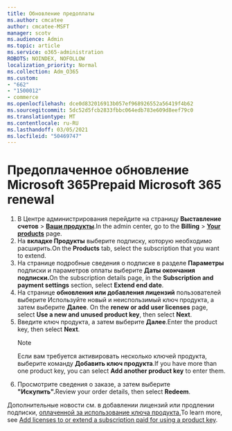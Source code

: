 ```yaml
---
title: Обновление предоплаты
ms.author: cmcatee
author: cmcatee-MSFT
manager: scotv
ms.audience: Admin
ms.topic: article
ms.service: o365-administration
ROBOTS: NOINDEX, NOFOLLOW
localization_priority: Normal
ms.collection: Adm_O365
ms.custom:
- "662"
- "1500012"
- commerce
ms.openlocfilehash: dce0d832016913b057ef968926552a56419f4b62
ms.sourcegitcommit: 5dc52d5fcb2833fbbc064edb783e609d8eef79c0
ms.translationtype: MT
ms.contentlocale: ru-RU
ms.lasthandoff: 03/05/2021
ms.locfileid: "50469747"
---
```

# <a name="prepaid-microsoft-365-renewal"></a><span data-ttu-id="cd6d0-102">Предоплаченное обновление Microsoft 365</span><span class="sxs-lookup"><span data-stu-id="cd6d0-102">Prepaid Microsoft 365 renewal</span></span>

1. <span data-ttu-id="cd6d0-103">В Центре администрирования перейдите на страницу **Выставление счетов** \> **[Ваши продукты](https://go.microsoft.com/fwlink/p/?linkid=842054)**.</span><span class="sxs-lookup"><span data-stu-id="cd6d0-103">In the admin center, go to the **Billing** \> **[Your products](https://go.microsoft.com/fwlink/p/?linkid=842054)** page.</span></span>
2. <span data-ttu-id="cd6d0-104">На **вкладке Продукты** выберите подписку, которую необходимо расширить.</span><span class="sxs-lookup"><span data-stu-id="cd6d0-104">On the **Products** tab, select the subscription that you want to extend.</span></span>
3. <span data-ttu-id="cd6d0-105">На странице подробные сведения о подписке в разделе **Параметры** подписки и параметров оплаты выберите **Даты окончания подписки.**</span><span class="sxs-lookup"><span data-stu-id="cd6d0-105">On the subscription details page, in the **Subscription and payment settings** section, select **Extend end date**.</span></span>
4. <span data-ttu-id="cd6d0-106">На странице **обновления или добавления лицензий** пользователей выберите Используйте новый и неиспользимый ключ продукта, а затем выберите **Далее**. </span><span class="sxs-lookup"><span data-stu-id="cd6d0-106">On the **renew or add user licenses** page, select **Use a new and unused product key**, then select **Next**.</span></span>
5. <span data-ttu-id="cd6d0-107">Введите ключ продукта, а затем выберите **Далее**.</span><span class="sxs-lookup"><span data-stu-id="cd6d0-107">Enter the product key, then select **Next**.</span></span>
    > [!NOTE]
    > <span data-ttu-id="cd6d0-108">Если вам требуется активировать несколько ключей продукта, выберите команду **Добавить ключ продукта**.</span><span class="sxs-lookup"><span data-stu-id="cd6d0-108">If you have more than one product key, you can select **Add another product key** to enter them.</span></span>
6. <span data-ttu-id="cd6d0-109">Просмотрите сведения о заказе, а затем выберите **"Искупить".**</span><span class="sxs-lookup"><span data-stu-id="cd6d0-109">Review your order details, then select **Redeem**.</span></span>

<span data-ttu-id="cd6d0-110">Дополнительные новости см. в добавлении лицензий или продлении подписки, [оплаченной за использование ключа продукта.](https://docs.microsoft.com/microsoft-365/commerce/licenses/add-licenses-using-product-key)</span><span class="sxs-lookup"><span data-stu-id="cd6d0-110">To learn more, see [Add licenses to or extend a subscription paid for using a product key](https://docs.microsoft.com/microsoft-365/commerce/licenses/add-licenses-using-product-key).</span></span>